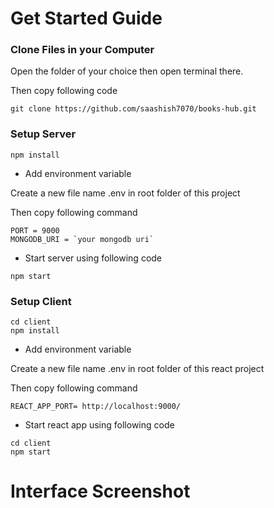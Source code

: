
# Get Started Guide

### Clone Files in your Computer

Open the folder of your choice then open terminal there.

Then copy following code

```
git clone https://github.com/saashish7070/books-hub.git
```

### Setup Server

```
npm install
```
- Add environment variable

Create a new file name .env in root folder of this project

Then copy following command

```
PORT = 9000
MONGODB_URI = `your mongodb uri`
```

* Start server using following code

``` 
npm start 
```


### Setup Client

```
cd client 
npm install
```

- Add environment variable

Create a new file name .env in root folder of this react project

Then copy following command

```
REACT_APP_PORT= http://localhost:9000/
```

* Start react app using following code

``` 
cd client 
npm start 
```

# Interface Screenshot



